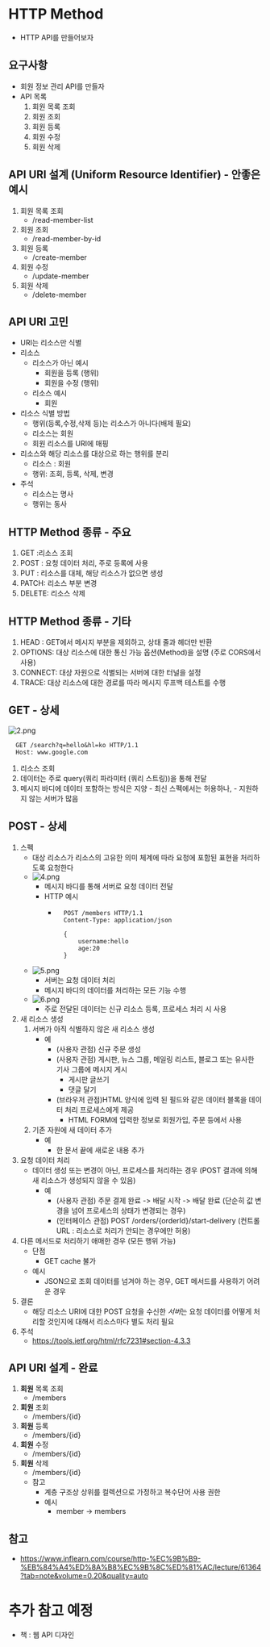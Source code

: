 # HTTP Method
 - HTTP API를 만들어보자
## 요구사항
 - 회원 정보 관리 API를 만들자
 - API 목록
    1. 회원 목록 조회
    2. 회원 조회
    3. 회원 등록
    4. 회원 수정
    5. 회원 삭제

## API URI 설계 (Uniform Resource Identifier) - 안좋은 예시
 1. 회원 목록 조회
    - /read-member-list
 2. 회원 조회
    - /read-member-by-id
 3. 회원 등록
    - /create-member
 4. 회원 수정
    - /update-member
 5. 회원 삭제
    - /delete-member

## API URI 고민
 - URI는 리소스만 식별
 - 리소스
     - 리소스가 아닌 예시
         - 회원을 등록 (행위)
         - 회원을 수정 (행위)
     - 리소스 예시
         - 회원
 - 리소스 식별 방법
     - 행위(등록,수정,삭제 등)는 리소스가 아니다(배제 필요)
     - 리소스는 회원
     - 회원 리소스를 URI에 매핑
 - 리소스와 해당 리소스를 대상으로 하는 행위를 분리
     - 리소스 : 회원
     - 행위: 조회, 등록, 삭제, 변경
 - 주석
     -  리소스는 명사
     -  행위는 동사

## HTTP Method 종류 - 주요
 1. GET :리소스 조회
 2. POST : 요청 데이터 처리, 주로 등록에 사용
 3. PUT : 리소스를 대체, 해당 리소스가 없으면 생성
 4. PATCH: 리소스 부분 변경
 5. DELETE: 리소스 삭제

## HTTP Method 종류 - 기타
 1. HEAD : GET에서 메시지 부분을 제외하고, 상태 줄과 헤더만 반환
 2. OPTIONS: 대상 리소스에 대한 통신 가능 옵션(Method)을 설명 (주로 CORS에서 사용)
 3. CONNECT: 대상 자원으로 식별되는 서버에 대한 터널을 설정
 4. TRACE: 대상 리소스에 대한 경로를 따라 메시지 루프백 테스트를 수행

## GET - 상세
  ![2.png](./img/2.png)
  ```
    GET /search?q=hello&hl=ko HTTP/1.1
    Host: www.google.com
  ```
  1. 리소스 조회
  2. 데이터는 주로 query(쿼리 파라미터 (쿼리 스트링))을 통해 전달
  3. 메시지 바디에 데이터 포함하는 방식은 지양
    - 최신 스펙에서는 허용하나,
    - 지원하지 않는 서버가 많음

## POST - 상세
  1. 스펙
       - 대상 리소스가 리소스의 고유한 의미 체계에 따라 요청에 포함된 표현을 처리하도록 요청한다
       - ![4.png](./img/4.png)
          - 메시지 바디를 통해 서버로 요청 데이터 전달
          - HTTP 예시
               - ```
                   POST /members HTTP/1.1
                   Content-Type: application/json

                   {
                       username:hello
                       age:20
                   }
                 ```
       - ![5.png](./img/5.png)
            - 서버는 요청 데이터 처리
            - 메시지 바디의 데이터를 처리하는 모든 기능 수행
       - ![6.png](./img/6.png)
            - 주로 전달된 데이터는 신규 리소스 등록, 프로세스 처리 시 사용
 2. 새 리소스 생성
    1. 서버가 아직 식별하지 않은 새 리소스 생성
         - 예
             - (사용자 관점) 신규 주문 생성
             - (사용자 관점) 게시판, 뉴스 그룹, 메일링 리스트, 블로그 또는 유사한 기사 그룹에 메시지 게시
                - 게시판 글쓰기
                - 댓글 달기
             - (브라우저 관점)HTML 양식에 입력 된 필드와 같은 데이터 블록을 데이터 처리 프로세스에게 제공
                 - HTML FORM에 입력한 정보로 회원가입, 주문 등에서 사용
    2. 기존 자원에 새 데이터 추가
         - 예
             - 한 문서 끝에 새로운 내용 추가
 3. 요청 데이터 처리
       - 데이터 생성 또는 변경이 아닌, 프로세스를 처리하는 경우 (POST 결과에 의해 새 리소스가 생성되지 않을 수 있음) 
          - 예
              - (사용자 관점) 주문 결제 완료 -> 배달 시작 -> 배달 완료 (단순히 값 변경을 넘어 프로세스의 상태가 변경되는 경우)
              - (인터페이스 관점) POST /orders/{orderId}/start-delivery (컨트롤 URL : 리소스로 처리가 안되는 경우에만 허용) 
 4. 다른 메서드로 처리하기 애매한 경우 (모든 행위 가능)
    - 단점
      -  GET cache 불가
    - 예시
        - JSON으로 조회 데이터를 넘겨야 하는 경우, GET 메서드를 사용하기 어려운 경우   
 5. 결론
    - 해당 리소스 URI에 대한 POST 요청을 수신한 *서버*는 요청 데이터를 어떻게 처리할 것인지에 대해서 리소스마다 별도 처리 필요
 6. 주석
    - https://tools.ietf.org/html/rfc7231#section-4.3.3
  

## API URI 설계 - 완료
 1. **회원** 목록 조회
      - /members
 2. **회원** 조회
      - /members/{id}
 3. **회원** 등록
      - /members/{id}
 4. **회원** 수정
      - /members/{id}
 5. **회원** 삭제
      - /members/{id}
     - 참고
       - 계층 구조상 상위를 컬렉션으로 가정하고 복수단어 사용 권한
       - 예시
           - member -> members

## 참고
 - https://www.inflearn.com/course/http-%EC%9B%B9-%EB%84%A4%ED%8A%B8%EC%9B%8C%ED%81%AC/lecture/61364?tab=note&volume=0.20&quality=auto

# 추가 참고 예정
 - 책 : 웹 API 디자인